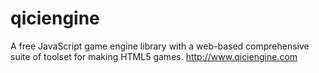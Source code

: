# qiciengine

A free JavaScript game engine library with a web-based comprehensive suite of toolset for making HTML5 games. http://www.qiciengine.com 
